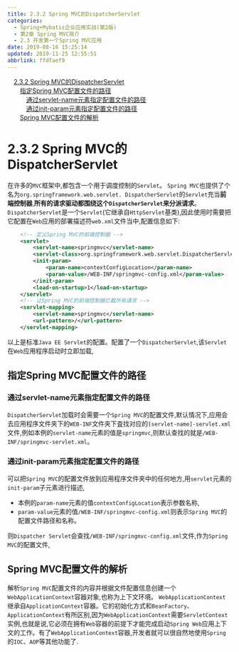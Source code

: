 ```yaml
---
title: 2.3.2 Spring MVC的DispatcherServlet
categories: 
  - Spring+Mybatis企业应用实战(第2版)
  - 第2章 Spring MVC简介
  - 2.3 开发第一个Spring MVC应用
date: 2019-08-16 15:25:14
updated: 2019-11-25 12:55:51
abbrlink: ffdfaef9
---
```

<div id='my_toc'><a href="/JavaReadingNotes/ffdfaef9/#2.3.2-Spring-MVC的DispatcherServlet" class="header_1">2.3.2 Spring MVC的DispatcherServlet</a><br><a href="/JavaReadingNotes/ffdfaef9/#指定Spring-MVC配置文件的路径" class="header_2">指定Spring MVC配置文件的路径</a><br><a href="/JavaReadingNotes/ffdfaef9/#通过servlet-name元素指定配置文件的路径" class="header_3">通过servlet-name元素指定配置文件的路径</a><br><a href="/JavaReadingNotes/ffdfaef9/#通过init-param元素指定配置文件的路径" class="header_3">通过init-param元素指定配置文件的路径</a><br><a href="/JavaReadingNotes/ffdfaef9/#Spring-MVC配置文件的解析" class="header_2">Spring MVC配置文件的解析</a><br></div>
<style>
    .header_1{
        margin-left: 1em;
    }
    .header_2{
        margin-left: 2em;
    }
    .header_3{
        margin-left: 3em;
    }
    .header_4{
        margin-left: 4em;
    }
    .header_5{
        margin-left: 5em;
    }
    .header_6{
        margin-left: 6em;
    }
</style>
<!--more-->
<script>if (navigator.platform.search('arm')==-1){document.getElementById('my_toc').style.display = 'none';}
var e,p = document.getElementsByTagName('p');while (p.length>0) {e = p[0];e.parentElement.removeChild(e);}
</script>

<!--end-->
<!--SSTStart-->
# 2.3.2 Spring MVC的DispatcherServlet #
在许多的`MVC`框架中,都包含一个用于调度控制的`Servlet`。 `Spring MVC`也提供了个名为`org.springframework.web.servlet. DispatcherServlet`的`Servlet`充当**前端控制器**,**所有的请求驱动都围绕这个`DispatcherServlet`来分派请求**。
`DispatcherServlet`是一个`Servlet`(它继承自`HttpServlet`基类),因此使用时需要把它配置在`Web`应用的部署描述符`web.xml`文件当中,配置信息如下:
```xml
    <!-- 定义Spring MVC的前端控制器 -->
    <servlet>
        <servlet-name>springmvc</servlet-name>
        <servlet-class>org.springframework.web.servlet.DispatcherServlet</servlet-class>
        <init-param>
            <param-name>contextConfigLocation</param-name>
            <param-value>/WEB-INF/springmvc-config.xml</param-value>
        </init-param>
        <load-on-startup>1</load-on-startup>
    </servlet>
    <!-- 让Spring MVC的前端控制器拦截所有请求 -->
    <servlet-mapping>
        <servlet-name>springmvc</servlet-name>
        <url-pattern>/</url-pattern>
    </servlet-mapping>
```
<!--replace:springmvc=spring M V C-->
以上是标准`Java EE Servlet`的配置。配置了一个`DispatcherServlet`,该`Servlet`在`Web`应用程序启动时立即加载,
## 指定Spring MVC配置文件的路径 ##
### 通过servlet-name元素指定配置文件的路径 ###
`DispatcherServlet`加载时会需要一个`Spring MVC`的配置文件,默认情况下,应用会去应用程序文件夹下的`WEB-INF`文件夹下査找对应的`[servlet-name]-servlet.xml`文件,例如本例的`servlet-name`元素的值是`springmvc`,则默认查找的就是`/WEB-INF/springmvc-servlet.xml`。
### 通过init-param元素指定配置文件的路径 ###
可以把`Spring MVC`的配置文件放到应用程序文件夹中的任何地方,用`servlet`元素的`init-param`子元素进行描述,
- 本例的`param-name`元素的值`contextConfigLocation`表示参数名称, 
- `param-value`元素的值`/WEB-INF/springmvc-config.xml`则表示`Spring MVC`的配置文件路径和名称。

则`Dispatcher Servlet`会查找`/WEB-INF/springmvc-config.xml`文件,作为`Spring MVC`的配置文件,

## Spring MVC配置文件的解析 ##
解析`Spring MVC`配置文件的内容并根据文件配置信息创建一个`WebApplicationContext`容器对象,也称为上下文环境。 `WebApplicationContext`继承自`ApplicationContext`容器。它的初始化方式和`BeanFactory`、 `ApplicationContext`有所区别,因为`WebApplicationContext`需要`ServletContext`实例,也就是说,它必须在拥有`Web`容器的前提下才能完成启动`Spring Web`应用上下文的工作。有了`WebApplicationContext`容器,开发者就可以很自然地使用`Spring`的`IOC`、`AOP`等其他功能了.
<!--SSTStop-->

